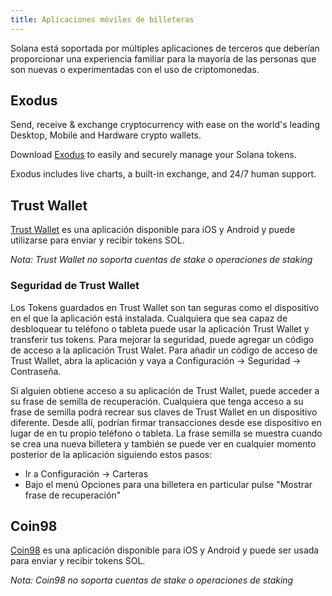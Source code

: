```yaml
---
title: Aplicaciones móviles de billeteras
---
```


Solana está soportada por múltiples aplicaciones de terceros que deberían proporcionar una experiencia familiar para la mayoría de las personas que son nuevas o experimentadas con el uso de criptomonedas.

## Exodus

Send, receive & exchange cryptocurrency with ease on the world's leading Desktop, Mobile and Hardware crypto wallets.

Download [Exodus](https://exodus.com/) to easily and securely manage your Solana tokens.

Exodus includes live charts, a built-in exchange, and 24/7 human support.

## Trust Wallet

[Trust Wallet](https://trustwallet.com/) es una aplicación disponible para iOS y Android y puede utilizarse para enviar y recibir tokens SOL.

_Nota: Trust Wallet no soporta cuentas de stake o operaciones de staking_

### Seguridad de Trust Wallet

Los Tokens guardados en Trust Wallet son tan seguras como el dispositivo en el que la aplicación está instalada. Cualquiera que sea capaz de desbloquear tu teléfono o tableta puede usar la aplicación Trust Wallet y transferir tus tokens. Para mejorar la seguridad, puede agregar un código de acceso a la aplicación Trust Walet. Para añadir un código de acceso de Trust Wallet, abra la aplicación y vaya a Configuración -> Seguridad -> Contraseña.

Si alguien obtiene acceso a su aplicación de Trust Wallet, puede acceder a su frase de semilla de recuperación. Cualquiera que tenga acceso a su frase de semilla podrá recrear sus claves de Trust Wallet en un dispositivo diferente. Desde allí, podrían firmar transacciones desde ese dispositivo en lugar de en tu propio teléfono o tableta. La frase semilla se muestra cuando se crea una nueva billetera y también se puede ver en cualquier momento posterior de la aplicación siguiendo estos pasos:

- Ir a Configuración -> Carteras
- Bajo el menú Opciones para una billetera en particular pulse "Mostrar frase de recuperación"

## Coin98

[Coin98](https://coin98.app/) es una aplicación disponible para iOS y Android y puede ser usada para enviar y recibir tokens SOL.

_Nota: Coin98 no soporta cuentas de stake o operaciones de staking_
